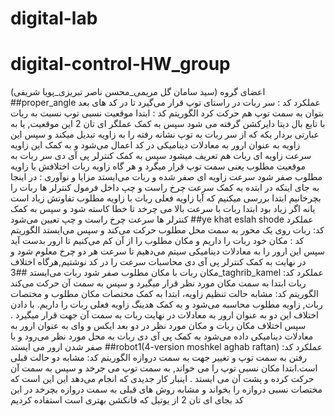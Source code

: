 # digital-lab
# digital-control-HW_group
اعضای گروه (سید سامان گل مریمی_محسن ناصر تبریزی_پویا شریفی)
##proper_angle
عملکرد کد : سر ربات در راستای توپ قرار می‌گیرد تا در کد های بعد بتوان به سمت توپ هم حرکت کرد
الگوریتم کد : ابتدا موقعیت نسبی توپ نسبت به ربات با تابع بال دیتا دایرکشن گرفته می شود
سپس به کمک عملگر ای تان 2 این موقعیت, یا به عبارتی بردار یکه که از سر ربات به توپ نشانه رفته را به زاویه تبدیل میکند
و سپس این زاویه به عنوان ارور به معادلات دینامیکی در کد اعمال می‌شود و به کمک این زاویه سرعت زاویه ای ربات هم تعریف میشود
سپس به کمک کنترلر پی آی دی سر ربات به موقعیت مطلوب یعنی سمت توپ قرار میگرد و هر گاه زاویه ربات اختلافش با زاویه مطلوب صفر شود سرعت زاویه ای صفر شده و ربات می‌ایستد
مزایا و نوآوری : در اینجا به جای اینکه در ابتده به کمک سرعت چرخ راست و چپ داخل فرمول کنترلر ها ربات را بچرخانیم ابتدا بررسی میکنیم که آیا زاویه فعلی ربات با زاویه مطلوب تفاوتش زیاد است یانه اگر زیاد بود ابتدا ربات با سرعت بالا می چرخد تا خطا کاسته شود و سپس به کمک کنترلر ها سرعت چرخ راست و چپ تعیین 
می‌شود
##ye khat eslah shode
عملکرد کد: ربات روی یک محور به سمت محل مطلوب حرکت می‌کند و سپس می‌ایستد
الگوریتم کد : مکان خود ربات را داریم و مکان مطلوب را از آن کم می‌کنیم تا ارور بدست آید سپس این ارور را به معادلات دینامیکی سیتم می‌دهیم تا سرعت هر دو چرخ معلوم شود
و در نهایت به کمک کنترلر پی آی دی محاسبات سرعت را در کد نوشتیم,هرگاه اختلاف مکان ربات با مکان مطلوب صفر شود ربات می‌ایستد
##3_taghrib_kamel
عملکرد کد: ربات ابتدا به سمت مکان مورد نظر قرار میگیرد و سپس به سمت آن حرکت می‌کند
الگوریتم کد: مشابه حالت تنظیم زاویه، ابتدا به کمک مختصات مکان مطلوب و مختصات ربات, زاویه مطلوب محاسبه می‌شود و به کمک هدینگ زاویه فعلی ربات را داریم. با دادن اختلاف این دو به عنوان ارور به معادلات در نهایت ربات به سمت آن جهت قرار میگیرد . سپس اختلاف مکان ربات و مکان مورد نظر در دو بعد ایکس و وای به عنوان ارور به معادلات دینامیکی داده می‌شود
 به کمک پی آی دی ربات به محل مورد نظر می‌رود و با صفر شدن ارور می ‌ایستد
 ##robot1(4-version moshkel aghab raftan)
 عملکرد کد: رفتن به سمت توپ و تغییر جهت به سمت دروازه
 الگوریتم کد: مشابه دو حالت قبلی است.ابتدا مکان نسبی توپ را می خواند, به سمت توپ می جرخد و سپس به سمت آن حرکت کرده و پشت آن می ایستد . اینبار کار جدیدی که انجام می‌دهد این این است که مختصات نسبی دروازه را بخواند و مشابه روش های قبلی به سمت دروازه بچرخد
 در این کد بجای ای تان 2 از یوتیل که فانکشن بهتری است استفاده کردیم 
